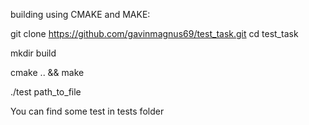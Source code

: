 building using CMAKE and MAKE:

git clone https://github.com/gavinmagnus69/test_task.git
cd test_task 

mkdir build

cmake .. && make

./test path_to_file

You can find some test in tests folder






